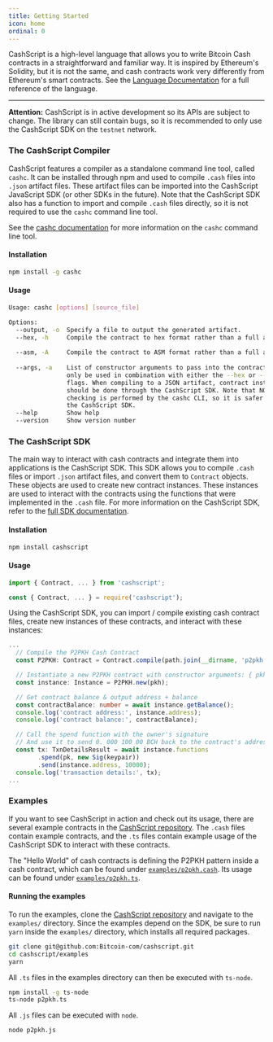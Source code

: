 ```yaml
---
title: Getting Started
icon: home
ordinal: 0
---
```


CashScript is a high-level language that allows you to write Bitcoin Cash contracts in a straightforward and familiar way. It is inspired by Ethereum's Solidity, but it is not the same, and cash contracts work very differently from Ethereum's smart contracts. See the [Language Documentation](/cashscript/docs/language) for a full reference of the language.

---

**Attention:** CashScript is in active development so its APIs are subject to change. The library can still contain bugs, so it is recommended to only use the CashScript SDK on the `testnet` network.

### The CashScript Compiler
CashScript features a compiler as a standalone command line tool, called `cashc`. It can be installed through npm and used to compile `.cash` files into `.json` artifact files. These artifact files can be imported into the CashScript JavaScript SDK (or other SDKs in the future). Note that the CashScript SDK also has a function to import and compile `.cash` files directly, so it is not required to use the `cashc` command line tool.

See the [cashc documentation](/cashscript/docs/cashc) for more information on the `cashc` command line tool.

#### Installation
```bash
npm install -g cashc
```

#### Usage
```bash
Usage: cashc [options] [source_file]

Options:
  --output, -o  Specify a file to output the generated artifact.        [string]
  --hex, -h     Compile the contract to hex format rather than a full artifact
                                                                       [boolean]
  --asm, -A     Compile the contract to ASM format rather than a full artifact
                                                                       [boolean]
  --args, -a    List of constructor arguments to pass into the contract. Can
                only be used in combination with either the --hex or --asm
                flags. When compiling to a JSON artifact, contract instantiation
                should be done through the CashScript SDK. Note that NO type
                checking is performed by the cashc CLI, so it is safer to use
                the CashScript SDK.                                      [array]
  --help        Show help                                              [boolean]
  --version     Show version number                                    [boolean]
```

### The CashScript SDK
The main way to interact with cash contracts and integrate them into applications is the CashScript SDK. This SDK allows you to compile `.cash` files or import `.json` artifact files, and convert them to `Contract` objects. These objects are used to create new contract instances. These instances are used to interact with the contracts using the functions that were implemented in the `.cash` file. For more information on the CashScript SDK, refer to the [full SDK documentation](/cashscript/docs/sdk).

#### Installation
```bash
npm install cashscript
```

#### Usage
```ts
import { Contract, ... } from 'cashscript';
```

```js
const { Contract, ... } = require('cashscript');
```

Using the CashScript SDK, you can import / compile existing cash contract files, create new instances of these contracts, and interact with these instances:

```ts
...
  // Compile the P2PKH Cash Contract
  const P2PKH: Contract = Contract.compile(path.join(__dirname, 'p2pkh.cash'), 'testnet');

  // Instantiate a new P2PKH contract with constructor arguments: { pkh: pkh }
  const instance: Instance = P2PKH.new(pkh);

  // Get contract balance & output address + balance
  const contractBalance: number = await instance.getBalance();
  console.log('contract address:', instance.address);
  console.log('contract balance:', contractBalance);

  // Call the spend function with the owner's signature
  // And use it to send 0. 000 100 00 BCH back to the contract's address
  const tx: TxnDetailsResult = await instance.functions
        .spend(pk, new Sig(keypair))
        .send(instance.address, 10000);
  console.log('transaction details:', tx);
...
```

### Examples
If you want to see CashScript in action and check out its usage, there are several example contracts in the [CashScript repository](https://github.com/Bitcoin-com/cashscript/tree/master/examples). The `.cash` files contain example contracts, and the `.ts` files contain example usage of the CashScript SDK to interact with these contracts.

The "Hello World" of cash contracts is defining the P2PKH pattern inside a cash contract, which can be found under [`examples/p2pkh.cash`](https://github.com/Bitcoin-com/cashscript/tree/master/examples/p2pkh.cash). Its usage can be found under [`examples/p2pkh.ts`](https://github.com/Bitcoin-com/cashscript/tree/master/examples/p2pkh.ts).

#### Running the examples
To run the examples, clone the [CashScript repository](https://github.com/Bitcoin-com/cashscript) and navigate to the `examples/` directory. Since the examples depend on the SDK, be sure to run `yarn` inside the `examples/` directory, which installs all required packages.

```bash
git clone git@github.com:Bitcoin-com/cashscript.git
cd cashscript/examples
yarn
```

All `.ts` files in the examples directory can then be executed with `ts-node`.

```bash
npm install -g ts-node
ts-node p2pkh.ts
```

All `.js` files can be executed with `node`.

```bash
node p2pkh.js
```
